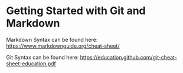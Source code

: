 # Getting Started with Git and Markdown
Markdown Syntax can be found here: https://www.markdownguide.org/cheat-sheet/

Git Syntax can be found here: https://education.github.com/git-cheat-sheet-education.pdf
